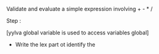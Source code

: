 Validate and evaluate a simple expression involving + - * /

Step :

[yylva global variable is used to access variables global]

* Write the lex part ot identify the 